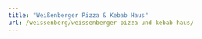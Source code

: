 ```yaml
---
title: "Weißenberger Pizza & Kebab Haus"
url: /weissenberg/weissenberger-pizza-und-kebab-haus/
---
```

